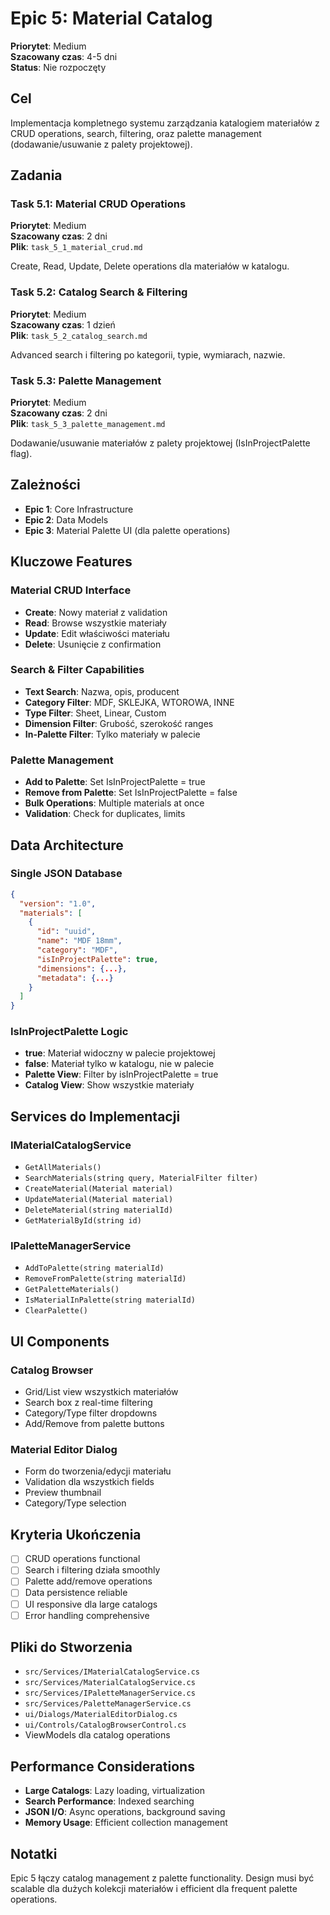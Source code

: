 # Epic 5: Material Catalog

**Priorytet**: Medium  
**Szacowany czas**: 4-5 dni  
**Status**: Nie rozpoczęty

## Cel
Implementacja kompletnego systemu zarządzania katalogiem materiałów z CRUD operations, search, filtering, oraz palette management (dodawanie/usuwanie z palety projektowej).

## Zadania

### Task 5.1: Material CRUD Operations
**Priorytet**: Medium  
**Szacowany czas**: 2 dni  
**Plik**: `task_5_1_material_crud.md`

Create, Read, Update, Delete operations dla materiałów w katalogu.

### Task 5.2: Catalog Search & Filtering  
**Priorytet**: Medium  
**Szacowany czas**: 1 dzień  
**Plik**: `task_5_2_catalog_search.md`

Advanced search i filtering po kategorii, typie, wymiarach, nazwie.

### Task 5.3: Palette Management
**Priorytet**: Medium  
**Szacowany czas**: 2 dni  
**Plik**: `task_5_3_palette_management.md`

Dodawanie/usuwanie materiałów z palety projektowej (IsInProjectPalette flag).

## Zależności
- **Epic 1**: Core Infrastructure
- **Epic 2**: Data Models
- **Epic 3**: Material Palette UI (dla palette operations)

## Kluczowe Features

### Material CRUD Interface
- **Create**: Nowy materiał z validation
- **Read**: Browse wszystkie materiały
- **Update**: Edit właściwości materiału  
- **Delete**: Usunięcie z confirmation

### Search & Filter Capabilities
- **Text Search**: Nazwa, opis, producent
- **Category Filter**: MDF, SKLEJKA, WTOROWA, INNE
- **Type Filter**: Sheet, Linear, Custom
- **Dimension Filter**: Grubość, szerokość ranges
- **In-Palette Filter**: Tylko materiały w palecie

### Palette Management
- **Add to Palette**: Set IsInProjectPalette = true
- **Remove from Palette**: Set IsInProjectPalette = false  
- **Bulk Operations**: Multiple materials at once
- **Validation**: Check for duplicates, limits

## Data Architecture

### Single JSON Database
```json
{
  "version": "1.0",
  "materials": [
    {
      "id": "uuid",
      "name": "MDF 18mm",
      "category": "MDF", 
      "isInProjectPalette": true,
      "dimensions": {...},
      "metadata": {...}
    }
  ]
}
```

### IsInProjectPalette Logic
- **true**: Materiał widoczny w palecie projektowej
- **false**: Materiał tylko w katalogu, nie w palecie
- **Palette View**: Filter by isInProjectPalette = true
- **Catalog View**: Show wszystkie materiały

## Services do Implementacji

### IMaterialCatalogService
- `GetAllMaterials()`
- `SearchMaterials(string query, MaterialFilter filter)`
- `CreateMaterial(Material material)`
- `UpdateMaterial(Material material)`
- `DeleteMaterial(string materialId)`
- `GetMaterialById(string id)`

### IPaletteManagerService
- `AddToPalette(string materialId)`
- `RemoveFromPalette(string materialId)`
- `GetPaletteMaterials()`
- `IsMaterialInPalette(string materialId)`
- `ClearPalette()`

## UI Components

### Catalog Browser
- Grid/List view wszystkich materiałów
- Search box z real-time filtering
- Category/Type filter dropdowns
- Add/Remove from palette buttons

### Material Editor Dialog
- Form do tworzenia/edycji materiału
- Validation dla wszystkich fields
- Preview thumbnail
- Category/Type selection

## Kryteria Ukończenia
- [ ] CRUD operations functional
- [ ] Search i filtering działa smoothly
- [ ] Palette add/remove operations
- [ ] Data persistence reliable
- [ ] UI responsive dla large catalogs
- [ ] Error handling comprehensive

## Pliki do Stworzenia
- `src/Services/IMaterialCatalogService.cs`
- `src/Services/MaterialCatalogService.cs`
- `src/Services/IPaletteManagerService.cs` 
- `src/Services/PaletteManagerService.cs`
- `ui/Dialogs/MaterialEditorDialog.cs`
- `ui/Controls/CatalogBrowserControl.cs`
- ViewModels dla catalog operations

## Performance Considerations
- **Large Catalogs**: Lazy loading, virtualization
- **Search Performance**: Indexed searching
- **JSON I/O**: Async operations, background saving
- **Memory Usage**: Efficient collection management

## Notatki
Epic 5 łączy catalog management z palette functionality. Design musi być scalable dla dużych kolekcji materiałów i efficient dla frequent palette operations. 